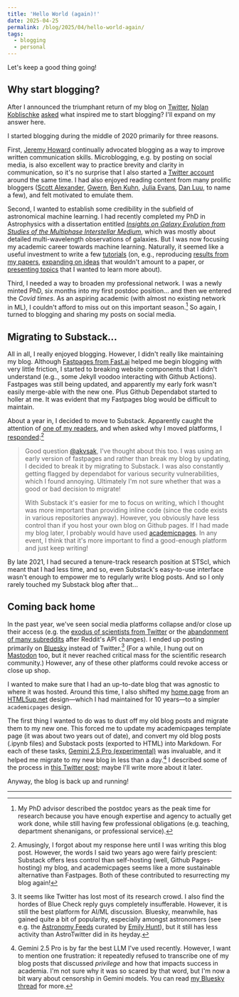 ```yaml
---
title: 'Hello World (again)!'
date: 2025-04-25
permalink: /blog/2025/04/hello-world-again/
tags:
  - blogging
  - personal
---
```


Let's keep a good thing going!

## Why start blogging? 

After I announced the triumphant return of my blog on [Twitter](https://x.com/jwuphysics/status/1915422889224147335), [Nolan Koblischke](https://nolank.ca/) [asked](https://x.com/astro_nolan/status/1915560269096575034) what inspired me to start blogging? I'll expand on my answer here.

I started blogging during the middle of 2020 primarily for three reasons.

First, [Jeremy Howard](https://jeremy.fast.ai/) continually advocated blogging as a way to improve written communication skills. Microblogging, e.g. by posting on social media, is also excellent way to practice brevity and clarity in communication, so it's no surprise that I also started a [Twitter account](https://twitter.com/jwuphysics/) around the same time. I had also enjoyed reading content from many prolific bloggers ([Scott Alexander](https://slatestarcodex.com/), [Gwern](https://gwern.net/), [Ben Kuhn](https://www.benkuhn.net/), [Julia Evans](https://jvns.ca/), [Dan Luu](https://danluu.com/), to name a few), and felt motivated to emulate them.

Second, I wanted to establish some credibility in the subfield of astronomical machine learning. I had recently completed my PhD in Astrophysics with a dissertation entitled [*Insights on Galaxy Evolution from Studies of the Multiphase Interstellar Medium*](https://www.proquest.com/openview/0aef9b808cb10ce193098c6dd97cf06c), which was mostly about detailed multi-wavelength observations of galaxies. But I was now focusing my academic career towards machine learning. Naturally, it seemed like a useful investment to write a few [tutorials](https://jwuphysics.github.io/tags/#tutorial) (on, e.g., reproducing [results from my papers](https://jwuphysics.github.io/blog/2020/05/learning-galaxy-metallicity-cnns/), [expanding on ideas](https://jwuphysics.github.io/blog/2020/08/visualizing-cnn-attributions/) that wouldn't amount to a paper, or [presenting topics](https://jwuphysics.github.io/blog/2020/12/galaxy-autoencoders/) that I wanted to learn more about).

Third, I needed a way to broaden my professional network. I was a newly minted PhD, six months into my first postdoc position... and then we entered the *Covid times*. As an aspiring academic (with almost no existing network in ML), I couldn't afford to miss out on this important season.[^1] So again, I turned to blogging and sharing my posts on social media. 

## Migrating to Substack...

All in all, I really enjoyed blogging. However, I didn't really like maintaining my blog. Although [Fastpages from Fast.ai](https://fastpages.fast.ai/) helped me begin blogging with very little friction, I started to breaking website components that I didn't understand (e.g.., some Jekyll voodoo interacting with Github Actions). Fastpages was still being updated, and apparently my early fork wasn't easily merge-able with the new one. Plus Github Dependabot started to holler at me. It was evident that my Fastpages blog would be difficult to maintain. 

About a year in, I decided to move to Substack. Apparently caught the attention of [one of my readers](https://github.com/jwuphysics/blog/issues/9), and when asked why I moved platforms, I [responded](https://github.com/jwuphysics/blog/issues/9#issuecomment-1128890134):[^2]
> Good question [@akvsak](https://github.com/akvsak), I've thought about this too. I was using an early version of fastpages and rather than break my blog by updating, I decided to break it by migrating to Substack. I was also constantly getting flagged by dependabot for various security vulnerabilities, which I found annoying. Ultimately I'm not sure whether that was a good or bad decision to migrate!
> 
> With Substack it's easier for me to focus on writing, which I thought was more important than providing inline code (since the code exists in various repositories anyway). However, you obviously have less control than if you host your own blog on Github pages. If I had made my blog later, I probably would have used [academicpages](https://academicpages.github.io/). In any event, I think that it's more important to find a good-enough platform and just keep writing!

By late 2021, I had secured a tenure-track research position at STScI, which meant that I had less time, and so, even Substack's easy-to-use interface wasn't enough to empower me to regularly write blog posts. And so I only rarely touched my Substack blog after that...

## Coming back home

In the past year, we've seen social media platforms collapse and/or close up their access (e.g. the [exodus of scientists from Twitter](https://www.the-independent.com/tech/twitter-academics-x-elon-musk-takeover-b2633541.html) or the [abandonment of many subreddits](https://www.theverge.com/2023/6/12/23755974/reddit-subreddits-going-dark-private-protest-api-changes) after Reddit's API changes). I ended up posting primarily on [Bluesky](https://bsky.app/profile/jwuphysics.bsky.social) instead of Twitter.[^3] (For a while, I hung out on [Mastodon](https://mstdn.social/@jwuphysics@astrodon.social) too, but it never reached critical mass for the scientific research community.) However, any of these other platforms could revoke access or close up shop.

I wanted to make sure that I had an up-to-date blog that was agnostic to where it was hosted. Around this time, I also shifted my [home page](https://jwuphysics.github.io/) from an [HTML5up.net](https://html5up.net/) design—which I had maintained for 10 years—to a simpler `academicpages` design.

The first thing I wanted to do was to dust off my old blog posts and migrate them to my new one. This forced me to update my academicpages template page (it was about two years out of date), and convert my old blog posts (.ipynb files) and Substack posts (exported to HTML) into Markdown. For each of these tasks, [Gemini 2.5 Pro (experimental)](https://blog.google/technology/google-deepmind/gemini-model-thinking-updates-march-2025/#gemini-2-5-pro) was invaluable, and it helped me migrate to my new blog in less than a day.[^4] I described some of the process in [this Twitter post](https://x.com/jwuphysics/status/1915765387053977700); maybe I'll write more about it later.

Anyway, the blog is back up and running!

---

[^1]: My PhD advisor described the postdoc years as the peak time for research because you have enough expertise and agency to actually get work done, while still having few professional obligations (e.g. teaching, department shenanigans, or professional service).
[^2]: Amusingly, I forgot about my response here until I was writing this blog post. However, the words I said two years ago were fairly prescient: Substack offers less control than self-hosting (well, Github Pages-hosting) my blog, and academicpages seems like a more sustainable alternative than Fastpages. Both of these contributed to resurrecting my blog again!
[^3]: It seems like Twitter has lost most of its research crowd. I also find the hordes of Blue Check reply guys completely insufferable. However, it is still the best platform for AI/ML discussion. Bluesky, meanwhile, has gained quite a bit of popularity, especially amongst astronomers (see e.g. the [Astronomy Feeds](https://bsky.app/profile/astronomy.blue) curated by [Emily Hunt](https://bsky.app/profile/did:plc:jcoy7v3a2t4rcfdh6i4kza25)), but it still has less activity than AstroTwitter did in its heyday.
[^4]: Gemini 2.5 Pro is by far the best LLM I've used recently. However, I want to mention one frustration: it repeatedly refused to transcribe one of my blog posts that discussed *privilege* and how that impacts success in academia. I'm not sure why it was so scared by that word, but I'm now a bit wary about censorship in Gemini models. You can read [my Bluesky thread](https://bsky.app/profile/jwuphysics.bsky.social/post/3lnkw622elk2y) for more.